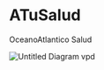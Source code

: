 # ATuSalud
OceanoAtlantico Salud

![Untitled Diagram vpd](https://user-images.githubusercontent.com/58605802/116610886-fdb83200-a935-11eb-9042-80bffc94047f.jpg)
